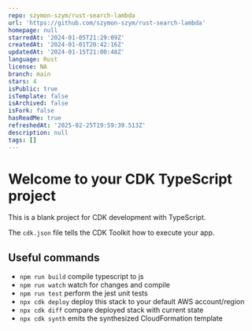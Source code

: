 ```yaml
---
repo: szymon-szym/rust-search-lambda
url: 'https://github.com/szymon-szym/rust-search-lambda'
homepage: null
starredAt: '2024-01-05T21:29:09Z'
createdAt: '2024-01-01T20:42:16Z'
updatedAt: '2024-01-15T21:00:48Z'
language: Rust
license: NA
branch: main
stars: 4
isPublic: true
isTemplate: false
isArchived: false
isFork: false
hasReadMe: true
refreshedAt: '2025-02-25T19:59:39.513Z'
description: null
tags: []
---
```


# Welcome to your CDK TypeScript project

This is a blank project for CDK development with TypeScript.

The `cdk.json` file tells the CDK Toolkit how to execute your app.

## Useful commands

* `npm run build`   compile typescript to js
* `npm run watch`   watch for changes and compile
* `npm run test`    perform the jest unit tests
* `npx cdk deploy`  deploy this stack to your default AWS account/region
* `npx cdk diff`    compare deployed stack with current state
* `npx cdk synth`   emits the synthesized CloudFormation template
